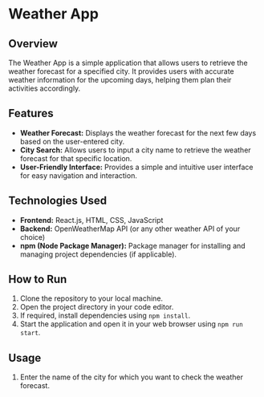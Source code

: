 # Weather App

## Overview
The Weather App is a simple application that allows users to retrieve the weather forecast for a specified city. It provides users with accurate weather information for the upcoming days, helping them plan their activities accordingly.

## Features
- **Weather Forecast:** Displays the weather forecast for the next few days based on the user-entered city.
- **City Search:** Allows users to input a city name to retrieve the weather forecast for that specific location.
- **User-Friendly Interface:** Provides a simple and intuitive user interface for easy navigation and interaction.

## Technologies Used
- **Frontend:** React.js, HTML, CSS, JavaScript
- **Backend:** OpenWeatherMap API (or any other weather API of your choice)
- **npm (Node Package Manager):** Package manager for installing and managing project dependencies (if applicable).

## How to Run
1. Clone the repository to your local machine.
2. Open the project directory in your code editor.
3. If required, install dependencies using `npm install`.
4. Start the application and open it in your web browser using `npm run start`.

## Usage
1. Enter the name of the city for which you want to check the weather forecast.
